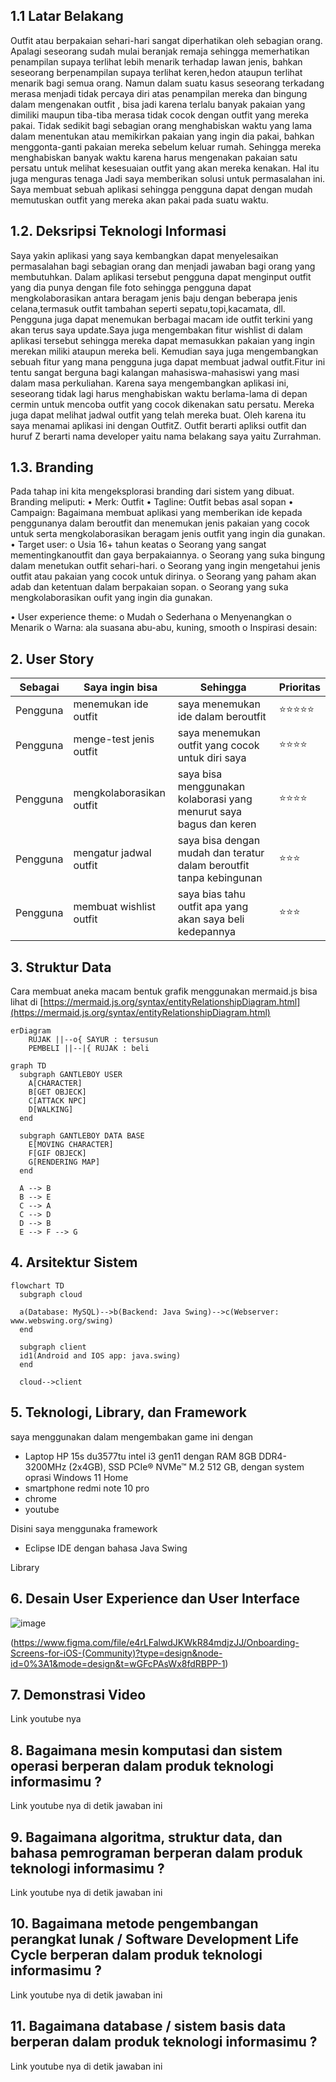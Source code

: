 ## 1.1 Latar Belakang

Outfit atau berpakaian sehari-hari sangat diperhatikan oleh sebagian orang. Apalagi seseorang sudah mulai beranjak remaja sehingga memerhatikan penampilan supaya terlihat lebih menarik terhadap lawan jenis, bahkan seseorang berpenampilan supaya terlihat keren,hedon ataupun terlihat menarik bagi semua orang. Namun dalam suatu kasus seseorang terkadang merasa menjadi tidak percaya diri atas penampilan mereka dan bingung dalam mengenakan outfit , bisa jadi karena terlalu banyak pakaian yang dimiliki maupun tiba-tiba merasa tidak cocok dengan outfit yang mereka pakai. Tidak sedikit bagi sebagian orang menghabiskan waktu yang lama dalam menentukan atau memikirkan pakaian yang ingin dia pakai, bahkan menggonta-ganti pakaian mereka sebelum keluar rumah. Sehingga mereka menghabiskan banyak waktu karena harus mengenakan pakaian satu persatu untuk melihat kesesuaian outfit yang akan mereka kenakan. Hal itu juga menguras tenaga Jadi  saya memberikan solusi untuk permasalahan ini. Saya membuat sebuah aplikasi sehingga pengguna dapat dengan mudah memutuskan outfit yang mereka akan pakai pada suatu waktu.

## 1.2. Deksripsi Teknologi Informasi

Saya yakin aplikasi yang saya kembangkan dapat menyelesaikan permasalahan bagi sebagian orang dan menjadi jawaban bagi orang yang membutuhkan. Dalam aplikasi tersebut pengguna dapat menginput outfit yang dia punya dengan file foto sehingga pengguna dapat mengkolaborasikan antara beragam jenis baju dengan beberapa jenis celana,termasuk outfit tambahan seperti sepatu,topi,kacamata, dll. Pengguna juga dapat menemukan berbagai macam ide outfit terkini yang akan terus saya update.Saya juga mengembakan fitur wishlist di dalam aplikasi tersebut sehingga mereka dapat memasukkan pakaian yang ingin merekan miliki ataupun mereka beli. Kemudian saya juga mengembangkan sebuah fitur yang mana pengguna juga dapat membuat jadwal outfit.Fitur ini tentu sangat berguna bagi kalangan mahasiswa-mahasiswi yang masi dalam masa perkuliahan.
Karena saya mengembangkan aplikasi ini, seseorang tidak lagi harus menghabiskan waktu berlama-lama di depan cermin untuk mencoba outfit yang cocok dikenakan satu persatu. Mereka juga dapat melihat jadwal outfit yang telah mereka buat.
Oleh karena itu saya menamai aplikasi ini dengan OutfitZ. Outfit berarti apliksi outfit dan huruf Z berarti nama developer yaitu nama belakang saya yaitu Zurrahman.


## 1.3. Branding

Pada tahap ini kita mengeksplorasi branding dari sistem yang dibuat. Branding meliputi:
•	Merk: Outfit
•	Tagline: Outfit bebas asal sopan
•	Campaign: Bagaimana membuat aplikasi yang memberikan ide kepada penggunanya dalam beroutfit dan  menemukan jenis pakaian yang cocok untuk serta mengkolaborasikan beragam jenis outfit yang ingin dia gunakan.
•	Target user:
o	Usia 16+ tahun keatas
o	Seorang yang sangat mementingkanoutfit dan gaya berpakaiannya.
o	Seorang yang suka bingung dalam menetukan outfit sehari-hari.
o	Seorang yang ingin mengetahui jenis outfit atau pakaian yang cocok untuk dirinya.
o	Seorang yang paham akan adab dan ketentuan dalam berpakaian sopan.
o	Seorang yang suka mengkolaborasikan oufit yang ingin dia gunakan.

•	User experience theme:
o	Mudah
o	Sederhana
o	Menyenangkan
o	Menarik
o	Warna: ala suasana abu-abu, kuning, smooth
o	Inspirasi desain: 


## 2. User Story

Sebagai | Saya ingin bisa | Sehingga  | Prioritas
---|---|---|---
Pengguna|menemukan ide outfit|saya menemukan ide dalam beroutfit| ⭐⭐⭐⭐⭐
Pengguna|menge-test jenis outfit|saya menemukan outfit yang cocok untuk diri saya | ⭐⭐⭐⭐
Pengguna|mengkolaborasikan outfit|saya bisa menggunakan kolaborasi yang menurut saya bagus dan keren | ⭐⭐⭐⭐
Pengguna|mengatur jadwal outfit|saya bisa dengan mudah dan teratur dalam beroutfit tanpa kebingunan | ⭐⭐⭐
Pengguna|membuat wishlist outfit|saya bias tahu outfit apa yang akan saya beli kedepannya | ⭐⭐⭐


## 3. Struktur Data

Cara membuat aneka macam bentuk grafik menggunakan mermaid.js bisa lihat di [https://mermaid.js.org/syntax/entityRelationshipDiagram.html](https://mermaid.js.org/syntax/entityRelationshipDiagram.html) 

```mermaid
erDiagram
    RUJAK ||--o{ SAYUR : tersusun
    PEMBELI ||--|{ RUJAK : beli
```
```mermaid
graph TD
  subgraph GANTLEBOY USER
    A[CHARACTER]
    B[GET OBJECK]
    C[ATTACK NPC]
    D[WALKING]
  end

  subgraph GANTLEBOY DATA BASE
    E[MOVING CHARACTER]
    F[GIF OBJECK]
    G[RENDERING MAP]
  end

  A --> B
  B --> E
  C --> A
  C --> D
  D --> B
  E --> F --> G

```

## 4. Arsitektur Sistem

```mermaid
flowchart TD
  subgraph cloud

  a(Database: MySQL)-->b(Backend: Java Swing)-->c(Webserver: www.webswing.org/swing)
  end

  subgraph client
  id1(Android and IOS app: java.swing)
  end

  cloud-->client

```
## 5. Teknologi, Library, dan Framework

saya menggunakan dalam mengembakan game ini dengan
- Laptop HP 15s du3577tu intel i3 gen11 dengan RAM 8GB DDR4-3200MHz (2x4GB), SSD PCIe® NVMe™ M.2 512 GB, dengan system oprasi Windows 11 Home
- smartphone redmi note 10 pro
- chrome
- youtube
  
Disini saya menggunaka framework
- Eclipse IDE dengan bahasa Java Swing

Library

## 6. Desain User Experience dan User Interface


![image](https://github.com/fardhozurr/outfitz_project/assets/149001449/ea7ba4ce-1372-4f37-afb3-a28cb466525c)

(https://www.figma.com/file/e4rLFalwdJKWkR84mdjzJJ/Onboarding-Screens-for-iOS-(Community)?type=design&node-id=0%3A1&mode=design&t=wGFcPAsWx8fdRBPP-1)
## 7. Demonstrasi Video

Link youtube nya

## 8. Bagaimana mesin komputasi dan sistem operasi berperan dalam produk teknologi informasimu ?

Link youtube nya di detik jawaban ini

## 9. Bagaimana algoritma, struktur data, dan bahasa pemrograman berperan dalam produk teknologi informasimu ?

Link youtube nya di detik jawaban ini

## 10. Bagaimana metode pengembangan perangkat lunak / Software Development Life Cycle berperan dalam produk teknologi informasimu ?

Link youtube nya di detik jawaban ini

## 11. Bagaimana database / sistem basis data berperan dalam produk teknologi informasimu ?

Link youtube nya di detik jawaban ini
